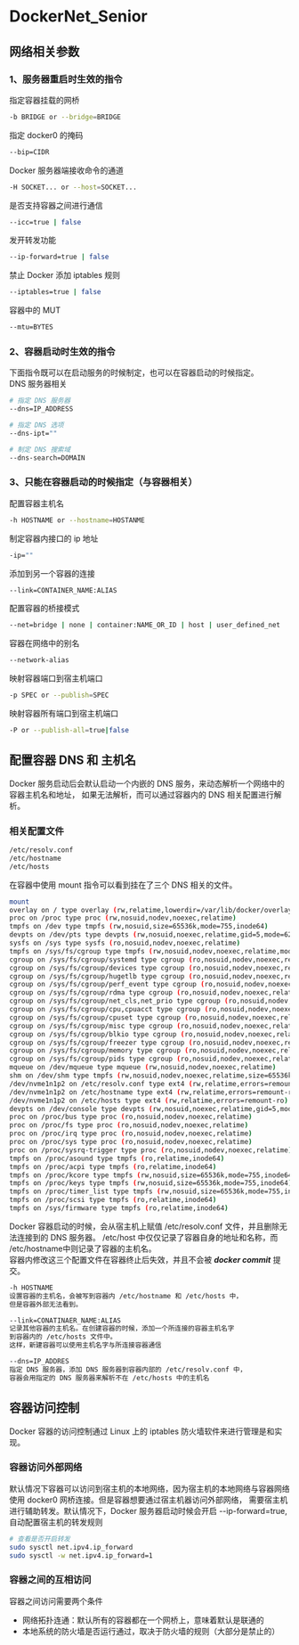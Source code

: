 # DockerNet_Senior

## 网络相关参数
### 1、服务器重启时生效的指令
指定容器挂载的网桥
```Bash
-b BRIDGE or --bridge=BRIDGE
```
指定 docker0 的掩码
```Bash
--bip=CIDR
```
Docker 服务器端接收命令的通道
```Bash
-H SOCKET... or --host=SOCKET...
```
是否支持容器之间进行通信
```Bash
--icc=true | false
```
发开转发功能
```Bash
--ip-forward=true | false
```
禁止 Docker 添加 iptables 规则
```Bash
--iptables=true | false
```
容器中的 MUT
```Bash
--mtu=BYTES
```
### 2、容器启动时生效的指令
下面指令既可以在启动服务的时候制定，也可以在容器启动的时候指定。  
DNS 服务器相关
```Bash
# 指定 DNS 服务器
--dns=IP_ADDRESS

# 指定 DNS 选项
--dns-ipt=""

# 制定 DNS 搜索域
--dns-search=DOMAIN
```

### 3、只能在容器启动的时候指定（与容器相关）
配置容器主机名
```Bash
-h HOSTNAME or --hostname=HOSTANME
```
制定容器内接口的 ip 地址
```Bash
-ip=""
```
添加到另一个容器的连接
```Bash
--link=CONTAINER_NAME:ALIAS
```
配置容器的桥接模式
```Bash
--net=bridge | none | container:NAME_OR_ID | host | user_defined_net
```
容器在网络中的别名
```Bash
--network-alias
```
映射容器端口到宿主机端口
```Bash
-p SPEC or --publish=SPEC

```
映射容器所有端口到宿主机端口
```Bash
-P or --publish-all=true|false
```
## 配置容器 DNS 和 主机名
Docker 服务启动后会默认启动一个内嵌的 DNS 服务，来动态解析一个网络中的容器主机名和地址，
如果无法解析，而可以通过容器内的 DNS 相关配置进行解析。
### 相关配置文件
```Bash
/etc/resolv.conf
/etc/hostname
/etc/hosts
```
在容器中使用 mount 指令可以看到挂在了三个 DNS 相关的文件。
```Bash
mount
overlay on / type overlay (rw,relatime,lowerdir=/var/lib/docker/overlay2/l/VH5VSIRHZUY4VRJYW4VT5C4LNH:/var/lib/docker/overlay2/l/LAVZCIVQTVC6UZ3L6FBZQ26MDJ,upperdir=/var/lib/docker/overlay2/63bb9a11007daf33b19aaa219b0004ab42f74e0bf96afce37204ee8f468674c1/diff,workdir=/var/lib/docker/overlay2/63bb9a11007daf33b19aaa219b0004ab42f74e0bf96afce37204ee8f468674c1/work)
proc on /proc type proc (rw,nosuid,nodev,noexec,relatime)
tmpfs on /dev type tmpfs (rw,nosuid,size=65536k,mode=755,inode64)
devpts on /dev/pts type devpts (rw,nosuid,noexec,relatime,gid=5,mode=620,ptmxmode=666)
sysfs on /sys type sysfs (ro,nosuid,nodev,noexec,relatime)
tmpfs on /sys/fs/cgroup type tmpfs (rw,nosuid,nodev,noexec,relatime,mode=755,inode64)
cgroup on /sys/fs/cgroup/systemd type cgroup (ro,nosuid,nodev,noexec,relatime,xattr,name=systemd)
cgroup on /sys/fs/cgroup/devices type cgroup (ro,nosuid,nodev,noexec,relatime,devices)
cgroup on /sys/fs/cgroup/hugetlb type cgroup (ro,nosuid,nodev,noexec,relatime,hugetlb)
cgroup on /sys/fs/cgroup/perf_event type cgroup (ro,nosuid,nodev,noexec,relatime,perf_event)
cgroup on /sys/fs/cgroup/rdma type cgroup (ro,nosuid,nodev,noexec,relatime,rdma)
cgroup on /sys/fs/cgroup/net_cls,net_prio type cgroup (ro,nosuid,nodev,noexec,relatime,net_cls,net_prio)
cgroup on /sys/fs/cgroup/cpu,cpuacct type cgroup (ro,nosuid,nodev,noexec,relatime,cpu,cpuacct)
cgroup on /sys/fs/cgroup/cpuset type cgroup (ro,nosuid,nodev,noexec,relatime,cpuset)
cgroup on /sys/fs/cgroup/misc type cgroup (ro,nosuid,nodev,noexec,relatime,misc)
cgroup on /sys/fs/cgroup/blkio type cgroup (ro,nosuid,nodev,noexec,relatime,blkio)
cgroup on /sys/fs/cgroup/freezer type cgroup (ro,nosuid,nodev,noexec,relatime,freezer)
cgroup on /sys/fs/cgroup/memory type cgroup (ro,nosuid,nodev,noexec,relatime,memory)
cgroup on /sys/fs/cgroup/pids type cgroup (ro,nosuid,nodev,noexec,relatime,pids)
mqueue on /dev/mqueue type mqueue (rw,nosuid,nodev,noexec,relatime)
shm on /dev/shm type tmpfs (rw,nosuid,nodev,noexec,relatime,size=65536k,inode64)
/dev/nvme1n1p2 on /etc/resolv.conf type ext4 (rw,relatime,errors=remount-ro)
/dev/nvme1n1p2 on /etc/hostname type ext4 (rw,relatime,errors=remount-ro)
/dev/nvme1n1p2 on /etc/hosts type ext4 (rw,relatime,errors=remount-ro)
devpts on /dev/console type devpts (rw,nosuid,noexec,relatime,gid=5,mode=620,ptmxmode=666)
proc on /proc/bus type proc (ro,nosuid,nodev,noexec,relatime)
proc on /proc/fs type proc (ro,nosuid,nodev,noexec,relatime)
proc on /proc/irq type proc (ro,nosuid,nodev,noexec,relatime)
proc on /proc/sys type proc (ro,nosuid,nodev,noexec,relatime)
proc on /proc/sysrq-trigger type proc (ro,nosuid,nodev,noexec,relatime)
tmpfs on /proc/asound type tmpfs (ro,relatime,inode64)
tmpfs on /proc/acpi type tmpfs (ro,relatime,inode64)
tmpfs on /proc/kcore type tmpfs (rw,nosuid,size=65536k,mode=755,inode64)
tmpfs on /proc/keys type tmpfs (rw,nosuid,size=65536k,mode=755,inode64)
tmpfs on /proc/timer_list type tmpfs (rw,nosuid,size=65536k,mode=755,inode64)
tmpfs on /proc/scsi type tmpfs (ro,relatime,inode64)
tmpfs on /sys/firmware type tmpfs (ro,relatime,inode64)
```
Docker 容器启动的时候，会从宿主机上赋值 /etc/resolv.conf 文件，并且删除无法连接到的 DNS 服务器。
/etc/host 中仅仅记录了容器自身的地址和名称，而 /etc/hostname中则记录了容器的主机名。  
容器内修改这三个配置文件在容器终止后失效，并且不会被 _**docker commit**_ 提交。
```Bash
-h HOSTNAME
设置容器的主机名，会被写到容器内 /etc/hostname 和 /etc/hosts 中，
但是容器外部无法看到。

--link=CONATINAER_NAME:ALIAS
记录其他容器的主机名。在创建容器的时候，添加一个所连接的容器主机名字
到容器内的 /etc/hosts 文件中。
这样，新建容器可以使用主机名字与所连接容器通信

--dns=IP_ADDRES
指定 DNS 服务器，添加 DNS 服务器到容器内部的 /etc/resolv.conf 中，
容器会用指定的 DNS 服务器来解析不在 /etc/hosts 中的主机名
```
## 容器访问控制
Docker 容器的访问控制通过 Linux 上的 iptables 防火墙软件来进行管理是和实现。
### 容器访问外部网络
默认情况下容器可以访问到宿主机的本地网络，因为宿主机的本地网络与容器网络使用 docker0 网桥连接。但是容器想要通过宿主机器访问外部网络，
需要宿主机进行辅助转发。默认情况下，Docker 服务器启动时候会开启 --ip-forward=true,自动配置宿主机的转发规则
```Bash
# 查看是否开启转发
sudo sysctl net.ipv4.ip_forward
sudo sysctl -w net.ipv4.ip_forward=1
```
### 容器之间的互相访问
容器之间访问需要两个条件
- 网络拓扑连通：默认所有的容器都在一个网桥上，意味着默认是联通的
- 本地系统的防火墙是否运行通过，取决于防火墙的规则（大部分是禁止的）
